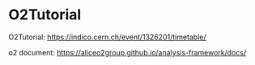 # O2Tutorial
O2Tutorial: https://indico.cern.ch/event/1326201/timetable/

o2 document: https://aliceo2group.github.io/analysis-framework/docs/

